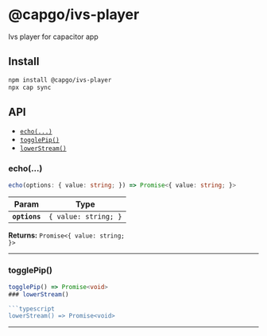 # @capgo/ivs-player

Ivs player for capacitor app

## Install

```bash
npm install @capgo/ivs-player
npx cap sync
```

## API

<docgen-index>

* [`echo(...)`](#echo)
* [`togglePip()`](#togglepip)
* [`lowerStream()`](#lowerstream)

</docgen-index>

<docgen-api>
<!--Update the source file JSDoc comments and rerun docgen to update the docs below-->

### echo(...)

```typescript
echo(options: { value: string; }) => Promise<{ value: string; }>
```

| Param         | Type                            |
| ------------- | ------------------------------- |
| **`options`** | <code>{ value: string; }</code> |

**Returns:** <code>Promise&lt;{ value: string; }&gt;</code>

--------------------


### togglePip()

```typescript
togglePip() => Promise<void>
### lowerStream()

```typescript
lowerStream() => Promise<void>
```

--------------------

</docgen-api>
